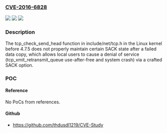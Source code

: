 ### [CVE-2016-6828](https://cve.mitre.org/cgi-bin/cvename.cgi?name=CVE-2016-6828)
![](https://img.shields.io/static/v1?label=Product&message=n%2Fa&color=blue)
![](https://img.shields.io/static/v1?label=Version&message=n%2Fa&color=blue)
![](https://img.shields.io/static/v1?label=Vulnerability&message=n%2Fa&color=brighgreen)

### Description

The tcp_check_send_head function in include/net/tcp.h in the Linux kernel before 4.7.5 does not properly maintain certain SACK state after a failed data copy, which allows local users to cause a denial of service (tcp_xmit_retransmit_queue use-after-free and system crash) via a crafted SACK option.

### POC

#### Reference
No PoCs from references.

#### Github
- https://github.com/thdusdl1219/CVE-Study

